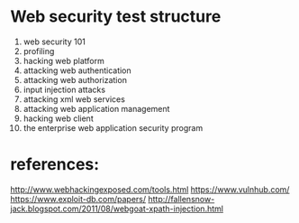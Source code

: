 # Web security test structure

1. web security 101
2. profiling
3. hacking web platform
4. attacking web authentication
5. attacking web authorization
6. input injection attacks
7. attacking xml web services
8. attacking web application management
9. hacking web client
10. the enterprise web application security program


# references:

http://www.webhackingexposed.com/tools.html
https://www.vulnhub.com/
https://www.exploit-db.com/papers/
http://fallensnow-jack.blogspot.com/2011/08/webgoat-xpath-injection.html
